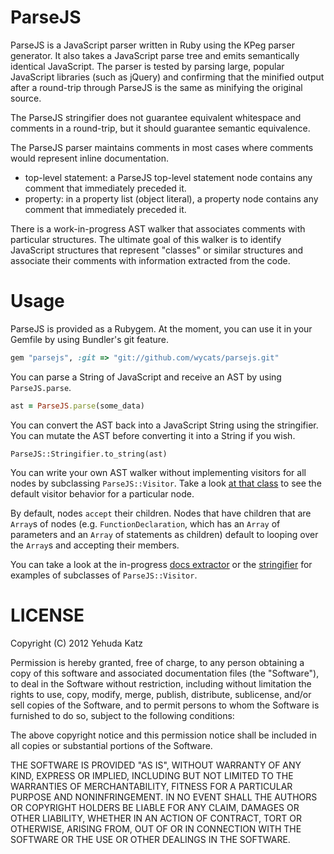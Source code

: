 # ParseJS

ParseJS is a JavaScript parser written in Ruby using the KPeg parser generator. It also
takes a JavaScript parse tree and emits semantically identical JavaScript. The parser is
tested by parsing large, popular JavaScript libraries (such as jQuery) and confirming that
the minified output after a round-trip through ParseJS is the same as minifying the original
source.

The ParseJS stringifier does not guarantee equivalent whitespace and comments in a
round-trip, but it should guarantee semantic equivalence.

The ParseJS parser maintains comments in most cases where comments would represent inline
documentation.

* top-level statement: a ParseJS top-level statement node contains any comment that
	immediately preceded it.
* property: in a property list (object literal), a property node contains any comment
	that immediately preceded it.

There is a work-in-progress AST walker that associates comments with particular structures.
The ultimate goal of this walker is to identify JavaScript structures that represent
"classes" or similar structures and associate their comments with information extracted
from the code.

# Usage

ParseJS is provided as a Rubygem. At the moment, you can use it in your Gemfile by using
Bundler's git feature.

```ruby
gem "parsejs", :git => "git://github.com/wycats/parsejs.git"
```

You can parse a String of JavaScript and receive an AST by using
`ParseJS.parse`.

```ruby
ast = ParseJS.parse(some_data)
```

You can convert the AST back into a JavaScript String using the
stringifier. You can mutate the AST before converting it into a String
if you wish.

```
ParseJS::Stringifier.to_string(ast)
```

You can write your own AST walker without implementing visitors for all
nodes by subclassing `ParseJS::Visitor`. Take a look
[at that class](https://github.com/wycats/parsejs/blob/master/lib/parsejs/visitor.rb)
to see the default visitor behavior for a particular node.

By default, nodes `accept` their children. Nodes that have children that
are `Array`s of nodes (e.g. `FunctionDeclaration`, which has an `Array` of
parameters and an `Array` of statements as children) default to looping
over the `Array`s and accepting their members.

You can take a look at the in-progress
[docs extractor](https://github.com/wycats/parsejs/blob/master/lib/parsejs/docs.rb)
or the [stringifier](https://github.com/wycats/parsejs/blob/master/lib/parsejs/stringifier.rb)
for examples of subclasses of `ParseJS::Visitor`.

# LICENSE

Copyright (C) 2012 Yehuda Katz

Permission is hereby granted, free of charge, to any person obtaining a copy of
this software and associated documentation files (the "Software"), to deal in
the Software without restriction, including without limitation the rights to
use, copy, modify, merge, publish, distribute, sublicense, and/or sell copies
of the Software, and to permit persons to whom the Software is furnished to do
so, subject to the following conditions:

The above copyright notice and this permission notice shall be included in all
copies or substantial portions of the Software.

THE SOFTWARE IS PROVIDED "AS IS", WITHOUT WARRANTY OF ANY KIND, EXPRESS OR
IMPLIED, INCLUDING BUT NOT LIMITED TO THE WARRANTIES OF MERCHANTABILITY,
FITNESS FOR A PARTICULAR PURPOSE AND NONINFRINGEMENT. IN NO EVENT SHALL THE
AUTHORS OR COPYRIGHT HOLDERS BE LIABLE FOR ANY CLAIM, DAMAGES OR OTHER
LIABILITY, WHETHER IN AN ACTION OF CONTRACT, TORT OR OTHERWISE, ARISING FROM,
OUT OF OR IN CONNECTION WITH THE SOFTWARE OR THE USE OR OTHER DEALINGS IN THE
SOFTWARE.

